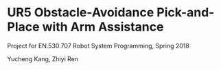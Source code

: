 # UR5 Obstacle-Avoidance Pick-and-Place with Arm Assistance

Project for EN.530.707 Robot System Programming, Spring 2018

Yucheng Kang, Zhiyi Ren